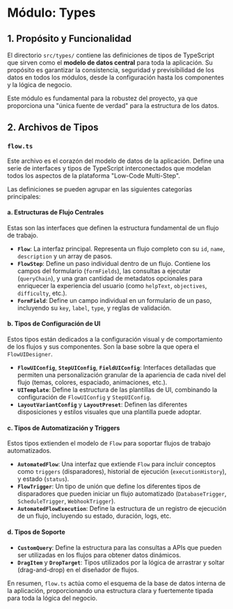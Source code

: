 # Módulo: Types

## 1. Propósito y Funcionalidad

El directorio `src/types/` contiene las definiciones de tipos de TypeScript que sirven como el **modelo de datos central** para toda la aplicación. Su propósito es garantizar la consistencia, seguridad y previsibilidad de los datos en todos los módulos, desde la configuración hasta los componentes y la lógica de negocio.

Este módulo es fundamental para la robustez del proyecto, ya que proporciona una "única fuente de verdad" para la estructura de los datos.

## 2. Archivos de Tipos

### `flow.ts`

Este archivo es el corazón del modelo de datos de la aplicación. Define una serie de interfaces y tipos de TypeScript interconectados que modelan todos los aspectos de la plataforma "Low-Code Multi-Step".

Las definiciones se pueden agrupar en las siguientes categorías principales:

#### a. Estructuras de Flujo Centrales

Estas son las interfaces que definen la estructura fundamental de un flujo de trabajo.

- **`Flow`**: La interfaz principal. Representa un flujo completo con su `id`, `name`, `description` y un array de pasos.
- **`FlowStep`**: Define un paso individual dentro de un flujo. Contiene los campos del formulario (`formFields`), las consultas a ejecutar (`queryChain`), y una gran cantidad de metadatos opcionales para enriquecer la experiencia del usuario (como `helpText`, `objectives`, `difficulty`, etc.).
- **`FormField`**: Define un campo individual en un formulario de un paso, incluyendo su `key`, `label`, `type`, y reglas de validación.

#### b. Tipos de Configuración de UI

Estos tipos están dedicados a la configuración visual y de comportamiento de los flujos y sus componentes. Son la base sobre la que opera el `FlowUIDesigner`.

- **`FlowUIConfig`**, **`StepUIConfig`**, **`FieldUIConfig`**: Interfaces detalladas que permiten una personalización granular de la apariencia de cada nivel del flujo (temas, colores, espaciado, animaciones, etc.).
- **`UITemplate`**: Define la estructura de las plantillas de UI, combinando la configuración de `FlowUIConfig` y `StepUIConfig`.
- **`LayoutVariantConfig`** y **`LayoutPreset`**: Definen las diferentes disposiciones y estilos visuales que una plantilla puede adoptar.

#### c. Tipos de Automatización y Triggers

Estos tipos extienden el modelo de `Flow` para soportar flujos de trabajo automatizados.

- **`AutomatedFlow`**: Una interfaz que extiende `Flow` para incluir conceptos como `triggers` (disparadores), historial de ejecución (`executionHistory`), y estado (`status`).
- **`FlowTrigger`**: Un tipo de unión que define los diferentes tipos de disparadores que pueden iniciar un flujo automatizado (`DatabaseTrigger`, `ScheduleTrigger`, `WebhookTrigger`).
- **`AutomatedFlowExecution`**: Define la estructura de un registro de ejecución de un flujo, incluyendo su estado, duración, logs, etc.

#### d. Tipos de Soporte

- **`CustomQuery`**: Define la estructura para las consultas a APIs que pueden ser utilizadas en los flujos para obtener datos dinámicos.
- **`DragItem`** y **`DropTarget`**: Tipos utilizados por la lógica de arrastrar y soltar (drag-and-drop) en el diseñador de flujos.

En resumen, `flow.ts` actúa como el esquema de la base de datos interna de la aplicación, proporcionando una estructura clara y fuertemente tipada para toda la lógica del negocio.